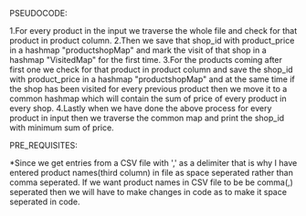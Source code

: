 PSEUDOCODE:

1.For every product in the input we traverse the whole file and check for that product in product column.
2.Then we save that shop_id with product_price in a hashmap "productshopMap" and mark the visit of that shop in a hashmap "VisitedMap" for the first time.
3.For the products coming after first one we check for that product in product column and save the shop_id with product_price in a hashmap "productshopMap" and 
  at the same time if the shop has been visited for every previous product then we move it to a common hashmap which will contain the sum of price of every product
  in every shop.
4.Lastly when we have done the above process for every product in input then we traverse the common map and print the shop_id with minimum sum of price.

PRE_REQUISITES:

*Since we get entries from a CSV file with ',' as a delimiter that is why I have entered product names(third column) in file as space seperated rather than comma
 seperated. If we want product names in CSV file to be be comma(,) seperated then we will have to make changes in code as to make it space seperated in code.